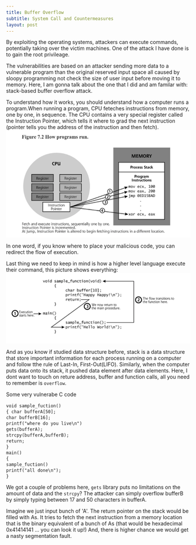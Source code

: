 ```yaml
---
title: Buffer Overflow
subtitle: System Call and Countermeasures
layout: post
---
```

By exploiting the operating systems, attackers can execute commands, potentially taking over the victim machines. One of the attack I have done is to gain the root privileage.

The vulnerabilities are based on an attacker sending more data to a vulnerable program than the original reserved input space all caused by sloopy programming not check the size of user input before moving it to memory. Here, I am gonna talk about the one that I did and am familar with: stack-based buffer overflow attack. 

To understand how it works, you should understand how a computer runs a program.When running a program, CPU feteches instructions from memory, one by one, in sequence. The CPU contains a very special register called the Instruction Pointer, which tells it where to grad the next instruction (pointer tells you the address of the instruction and then fetch).
<img src="/img/posts/prgram.png" alt="how a program run" align="center"/>

In one word, if you know where to place your malicious code, you can redirect the flow of execution.

Last thing we need to keep in mind is how a higher level language execute their command, this picture shows everything:
<img src="/img/posts/c_code.png" alt="how a program run" align="center"/>

And as you know if studied data structure before, stack is a data structure that store important information for each process running on a computer and follow tthe rule of Last-In, First-Out(LIFO). Similarly, when the computer puts data onto its stack, it pushed data element after data elements. Here, I dont want to touch on reture address, buffer and function calls, all you need to remember is `overflow`.

Some very vulnerabe C code
~~~
void sample_fuction()
{ char bufferA[50];
char bufferB[16];
printf("where do you live\n")
gets(bufferA);
strcpy(bufferA,bufferB);
return;
}
main()
{
sample_fuction()
printf("all done\n");
}
~~~
We got a couple of problems here, `gets` library puts no limitations on the amount of data and the `strcpy`? The attacker can simply overflow bufferB by simply typing between 17 and 50 characters in bufferA.

Imagine we just input bunch of 'A'. The return pointer on the stack would be filled with As. It tries to fetch the next instruction from a memory location that is the binary equivalent of a bunch of As (that would be hexadecimal 0x41414141 ... you can look it up!) And, there is higher chance we would get a nasty segmentation fault.

 
